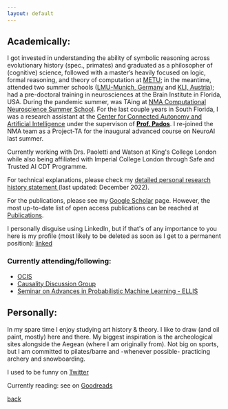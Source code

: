 ```yaml
---
layout: default
---
```



## Academically:


I got invested in understanding the ability of symbolic reasoning across evolutionary history (spec., primates) and graduated as a philosopher of (cognitive) science, followed with a master’s heavily focused on logic, formal reasoning, and theory of computation at [METU](https://www.metu.edu.tr/); in the meantime, attended two summer schools ([LMU-Munich, Germany](https://www.mcmp.philosophie.uni-muenchen.de/about/index.html) and [KLI, Austria](https://www.kli.ac.at/)); had a pre-doctoral training in neurosciences at the Brain Institute in Florida, USA. During the pandemic summer, was TAing at [NMA Computational Neuroscience Summer School](https://github.com/NeuromatchAcademy).
For the last couple years in South Florida, I was a research assistant at the [Center for Connected Autonomy and Artificial Intelligence](https://www.fau.edu/engineering/research/c2a2/) under the supervison of <a href="(https://faculty.eng.fau.edu/dimitrispados/)" style="color: black;">**Prof. Pados**</a>. I re-joined the NMA team as a Project-TA for the inaugural advanced course on NeuroAI last summer.

Currently working with Drs. Paoletti and Watson at King's College London while also being affiliated with Imperial College London through Safe and Trusted AI CDT Programme.

For technical explanations, please check my <a href="https://drive.google.com/file/d/1c1ScXncgWqN9CaTl85eE1Q0OCmE-ei3N/view?usp=sharing"> detailed personal research history statement </a> (last updated: December 2022).

<!-- For my experience in teaching, please check <a href="https://drive.google.com/file/d/1TWVjqWuji_ccB_X_QEmNnSqd2KmlMv29/view?usp=sharing"> supporting statement (last updated: January 2023) </a> -->

For the publications, please see my <a href="https://scholar.google.com/citations?user=LGUid5IAAAAJ&hl=en"> Google Scholar</a> page. However, the most up-to-date list of open access publications can be reached at [Publications](./publications.html).

I personally disguise using LinkedIn, but if that's of any importance to you here is my profile (most likely to be deleted as soon as I get to a permanent position): [linked](www.linkedin.com/in/basak-k-)


### Currently attending/following:
 - [OCIS](https://sites.google.com/view/ocis/)
 - [Causality Discussion Group](https://matej-zecevic.de/cdg/)
 - [Seminar on Advances in Probabilistic Machine Learning - ELLIS](https://aaltoml.github.io/apml/)


## Personally:
In my spare time I enjoy studying art history & theory. I like to draw (and oil paint, mostly) here and there. My biggest inspiration is the archeological sites alongside the Aegean (where I am originally from). Not big on sports, but I am committed to pilates/barre and -whenever possible- practicing archery and snowboarding. 

I used to be funny on [Twitter](https://x.com/Basak__k)

Currently reading: see on [Goodreads](https://www.goodreads.com/user/show/161735010-basak) <!--  -->

[back](../index.md)
